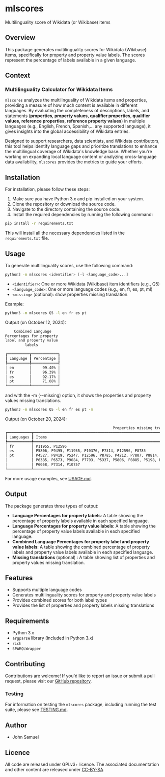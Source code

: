 # mlscores
Multilinguality score of Wikidata (or Wikibase) items


## Overview

This package generates multilinguality scores for Wikidata (Wikibase) items, specifically for property and property value labels. The scores represent the percentage of labels available in a given language.

## Context

### Multilinguality Calculator for Wikidata Items

`mlscores` analyzes the multilinguality of Wikidata items and properties, providing a measure of how much content is available in different languages. By evaluating the completeness of descriptions, labels, and statements (**properties, property values, qualifier properties, qualifier values, reference properties, reference property values**) in multiple languages (e.g., English, French, Spanish,... any supported language), it gives insights into the global accessibility of Wikidata entries. 

Designed to support researchers, data scientists, and Wikidata contributors, this tool helps identify language gaps and prioritize translations to enhance the multilingual coverage of Wikidata's knowledge base. Whether you're working on expanding local language content or analyzing cross-language data availability, `mlscores` provides the metrics to guide your efforts. 

## Installation

For installation, please follow these steps:

1. Make sure you have Python 3.x and pip installed on your system.
2. Clone the repository or download the source code.
3. Navigate to the directory containing the source code.
4. Install the required dependencies by running the following command:

```bash
pip install -r requirements.txt
```

This will install all the necessary dependencies listed in the `requirements.txt` file.

## Usage

To generate multilinguality scores, use the following command:

```bash
python3 -m mlscores <identifier> [-l <language_code>...]
```

* `<identifier>`: One or more Wikidata (Wikibase) item identifiers (e.g., Q5)
* `<language_code>`: One or more language codes (e.g., en, fr, es, pt, ml)
* `<missing>` (optional): show properties missing translation.  

Example:
```bash
python3 -m mlscores Q5 -l en fr es pt 
```

Output (on October 12, 2024):
```bash
    Combined Language    
Percentages for property 
label and property value 
         labels          

┏━━━━━━━━━━┳━━━━━━━━━━━━┓
┃ Language ┃ Percentage ┃
┡━━━━━━━━━━╇━━━━━━━━━━━━┩
│ en       │     99.40% │
│ fr       │     96.39% │
│ es       │     92.17% │
│ pt       │     71.08% │
└──────────┴────────────┘
```

and with the -m (--missing) option, it shows the properties and property values missing translations.

```bash
python3 -m mlscores Q5 -l en fr es pt -m
```

Output (on October 20, 2024):
```bash
                                                 Properties missing translation                                                   
┏━━━━━━━━━━━┳━━━━━━━━━━━━━━━━━━━━━━━━━━━━━━━━━━━━━━━━━━━━━━━━━━━━━━━━━━━━━━━━━━━━━━━━━━━━━━━━━━━━━━━━━━━━━━━━━━━━━━━━━━━━━━━━━━━━━┓
┃ Languages ┃ Items                                                                                                               ┃
┡━━━━━━━━━━━╇━━━━━━━━━━━━━━━━━━━━━━━━━━━━━━━━━━━━━━━━━━━━━━━━━━━━━━━━━━━━━━━━━━━━━━━━━━━━━━━━━━━━━━━━━━━━━━━━━━━━━━━━━━━━━━━━━━━━━┩
│ fr        │ P11955, P12596                                                                                                      │
│ es        │ P5806, P9495, P11955, P10376, P7314, P12596, P8785                                                                  │
│ pt        │ P4527, P8419, P5247, P12596, P8785, P4212, P7807, P8814, P7329, P3222, P8168, P1256, P7497, P6839, P8895, P7775,    │
│           │ P6385, P6573, P9084, P7703, P5337, P5806, P8885, P5198, P4613, P7007, P6900, P2892, P11955, P9495, P12800, P3911,   │
│           │ P6058, P7314, P10757                                                                                                │
└───────────┴─────────────────────────────────────────────────────────────────────────────────────────────────────────────────────┘
```

For more usage examples, see [USAGE.md](USAGE.md).

## Output

The package generates three types of output:

* **Language Percentages for property labels**: A table showing the percentage of property labels available in each specified language.
* **Language Percentages for property value labels**: A table showing the percentage of property value labels available in each specified language.
* **Combined Language Percentages for property label and property value labels**: A table showing the combined percentage of property labels and property value labels available in each specified language.
* **Missing translations** (optional) : A table showing list of properties and property values missing translation. 

## Features

* Supports multiple language codes
* Generates multilinguality scores for property and property value labels
* Provides combined scores for both label types
* Provides the list of properties and property labels missing translations

## Requirements

* Python 3.x
* `argparse` library (included in Python 3.x)
* `rich`
* `SPARQLWrapper`

## Contributing

Contributions are welcome! If you'd like to report an issue or submit a pull request, please visit our [GitHub repository](https://github.com/johnsamuelwrites/mlscores).

### Testing

For information on testing the `mlscores` package, including running the test suite, please see [TESTING.md](TESTING.md).

## Author
* John Samuel

## Licence
All code are released under GPLv3+ licence. The associated documentation and other content are released under [CC-BY-SA](https://creativecommons.org/licenses/by-sa/4.0/).
